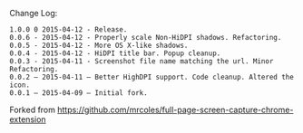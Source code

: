 Change Log:

```
1.0.0 0 2015-04-12 - Release.
0.0.6 - 2015-04-12 - Properly scale Non-HiDPI shadows. Refactoring.
0.0.5 - 2015-04-12 - More OS X-like shadows.
0.0.4 - 2015-04-12 - HiDPI title bar. Popup cleanup.
0.0.3 - 2015-04-11 - Screenshot file name matching the url. Minor Refactoring.
0.0.2 — 2015-04-11 — Better HighDPI support. Code cleanup. Altered the icon.
0.0.1 — 2015-04-09 — Initial fork.
```

Forked from https://github.com/mrcoles/full-page-screen-capture-chrome-extension
